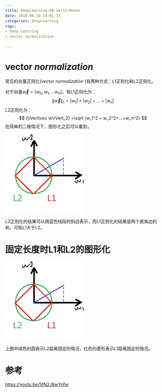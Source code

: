 ```yaml
---
title: DeepLearning-00-VectorNorms
date: 2018-06-16 14:01:33
categories: DeepLearning
tags:
- Deep Learning
- vector normalization

---
```


# vector *normalization*

常见的向量正则化(vector *normalization* )有两种方式：L1正则化和L2正则化。

对于向量$\vec w=[w_0, w_1, ...w_n]$，有L1正则化为：
$$
{\lVert\vec w\rVert_1} =|w_1| + |w_2|+...+|w_n|
$$
L2正则化为：
$$
{\lVert\vec w\rVert_2} =\sqrt {w_1^2 + w_2^2+...+w_n^2}
$$
在简单的二维情况下，图形化之后可以看到，

![](DeepLearning-00-VectorNorms/norms.png)

L2正则化的结果可以用蓝色线段的斜边表示，而L1正则化的结果是两个直角边的和，可知L1大于L2。

# 固定长度时L1和L2的图形化

![](DeepLearning-00-VectorNorms/norms.png)

上图中绿色的圆表示L2距离固定的情况，红色的菱形表示L1距离固定的情况。

# 参考

https://youtu.be/5fN2J8wYnfw